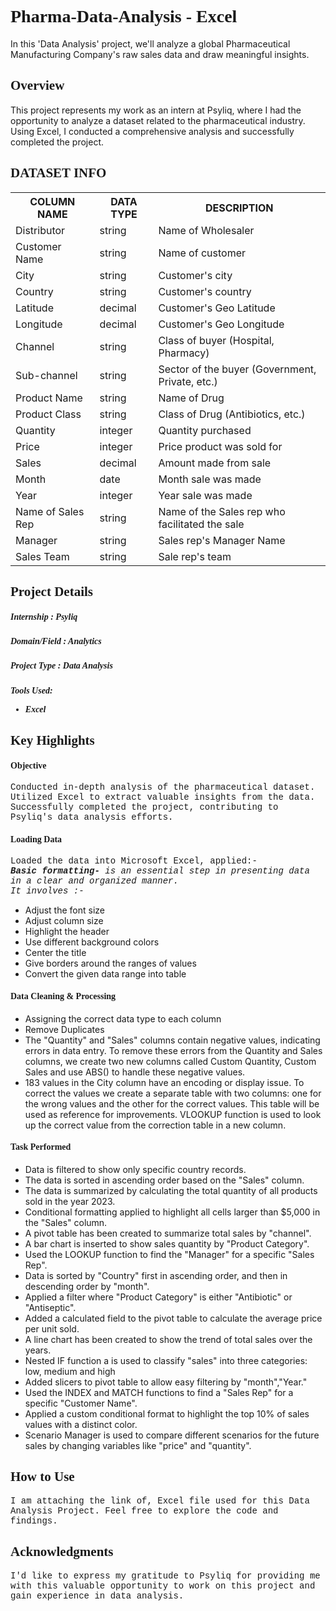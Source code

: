 <h1 style="font-family:verdana;">Pharma-Data-Analysis - Excel</h1> 
  <p>In this 'Data Analysis' project, we'll analyze a global Pharmaceutical     
     Manufacturing Company's raw sales data and draw meaningful insights.</p>
	
<h2 style="font-family:verdana;">Overview</h2>
  <p>This project represents my work as an intern at Psyliq, where I had the 
     opportunity to analyze a dataset related to the pharmaceutical industry. Using Excel, I conducted a 
     comprehensive analysis and successfully completed the project.</p>
	
<h2 style="font-family:verdana;">DATASET INFO</h2>
<div class="w3-container">
	<table class="w3-table-all w3-card-4">
		    <tr>
		      <th>COLUMN NAME</th>
		      <th>DATA TYPE</th>
		      <th>DESCRIPTION</th>
		    </tr>
		    <tr>
		      <td>Distributor</td>
		      <td>string</td>
		      <td>Name of Wholesaler</td>
		    </tr>
		    <tr>
		      <td>Customer Name</td>
		      <td>string</td>
		      <td>Name of customer</td>
		    </tr>
		    <tr>
		      <td>City</td>
		      <td>string</td>
		      <td>Customer's city</td>
		    </tr>
		    <tr>
		      <td>Country</td>
		      <td>string</td>
		      <td>Customer's country</td>
		    </tr>
		    <tr>
		        <td>Latitude</td>
		        <td>decimal</td>
		        <td>Customer's Geo Latitude</td>
		    </tr>
		    <tr>
		        <td>Longitude</td>
		        <td>decimal</td>
		        <td>Customer's Geo Longitude</td>
		    </tr>
		    <tr>
		        <td>Channel</td>
		        <td>string</td>
		        <td>Class of buyer (Hospital, Pharmacy)</td>
		    </tr>
		    <tr>
		        <td>Sub-channel</td>
		        <td>string</td>
		        <td>Sector of the buyer (Government, Private, etc.)</td>
		    </tr>    
		    <tr>
		      <td>Product Name</td>
		      <td>string</td>
		      <td>Name of Drug</td>
		    </tr>
		    <tr>
		      <td>Product Class</td>
		      <td>string</td>
		      <td>Class of Drug (Antibiotics, etc.)</td>
		    </tr>
		    <tr>
		      <td>Quantity</td>
		      <td>integer</td></td>
		      <td>Quantity purchased</td>
		    </tr>
		    <tr>
		      <td>Price</td>
		      <td>integer</td>
		      <td>Price product was sold for</td>
		    </tr>
		    <tr>
		        <td>Sales</td>
		        <td>decimal</td>
		        <td>Amount made from sale</td>
		    </tr>
		    <tr>
		      <td>Month</td>
		      <td>date</td>
		      <td>Month sale was made</td>
		    </tr>
		    <tr>
		      <td>Year</td>
		      <td>integer</td>
		      <td>Year sale was made</td>
		    </tr>
		    <tr>
		      <td>Name of Sales Rep</td>
		      <td>string</td>
		      <td>Name of the Sales rep who facilitated the sale</td>
		    </tr>
		    <tr>
		        <td>Manager</td>
		        <td>string</td>
		        <td>Sales rep's Manager Name</td>
		    </tr>
		    <tr>
		        <td>Sales Team</td>
		        <td>string</td>
		        <td>Sale rep's team</td>
		    </tr>
		</table>
 </div>
<h2 style="font-family:verdana;">Project Details</h2>
<h5 style="font-family:verdana;">Internship : Psyliq</h5>
<h5 style="font-family:verdana;">Domain/Field : Analytics</h5>
<h5 style="font-family:verdana;">Project Type : Data Analysis</h5>
<h5 style="font-family:verdana;">Tools Used:
<ul>
  <li>Excel</li>
</ul></h5>

<h2 style="font-family:verdana;">Key Highlights</h2>
<h4 style="font-family:verdana;">Objective</h4>
<p style="font-family:courier;">Conducted in-depth analysis of the pharmaceutical dataset. Utilized Excel to extract valuable insights from the data. Successfully completed the project, contributing to Psyliq's data analysis efforts.</p>

<h4 style="font-family:verdana;">Loading Data</h4>
<p style="font-family:courier;">Loaded the data into Microsoft Excel, applied:-<br>
<i><b>Basic formatting- </b> is an essential step in presenting data in a clear and organized manner.<br> 
	It involves :-</i>
        <ul>
          <li>Adjust the font size</li>
          <li>Adjust column size</li>
          <li>Highlight the header</li>
          <li>Use different background colors</li>
          <li>Center the title</li>
          <li>Give borders around the ranges of values</li>
	  <li>Convert the given data range into table</li>
        </ul>
    </li>
  </p>
  <h4 style="font-family:verdana;">Data Cleaning & Processing</h4>
  <ul>
	  <li>Assigning the correct data type to each column</li>
	  <li>Remove Duplicates</li>
   	  <li>The "Quantity" and "Sales" columns contain negative values, indicating errors in data entry. To 
              remove these errors from the Quantity and Sales columns, we create two new columns called 
              Custom Quantity, Custom Sales and use ABS() to handle these negative values.</li>
	  <li>183 values ​​in the City column have an encoding or display issue. To correct the values ​​we 
              create a separate table with two columns: one for the wrong values ​​and the other for the 
              correct values. This table will be used as reference for  improvements.
              VLOOKUP function is used to look up the correct value from the correction table in a new 
              column.</li>    	  
 </ul>
 <h4 style="font-family:verdana;">Task Performed</h4>
 <ul>
	 <li>Data is filtered to show only specific country records.</li>
	 <li>The data is sorted in ascending order based on the "Sales" column.</li>
	 <li>The data is summarized by calculating the total quantity of all products sold in the year 2023. 
         </li>
	 <li>Conditional formatting applied to highlight all cells larger than
             $5,000 in the "Sales" column.</li>
	 <li>A pivot table has been created to summarize total sales by "channel".</li>
	 <li>A bar chart is inserted to show sales quantity by "Product Category".</li>
	 <li>Used the LOOKUP function to find the "Manager" for a specific "Sales Rep".</li>
	 <li>Data is sorted by "Country" first in ascending order, and then in descending order by "month".
         </li>
	 <li>Applied a filter  where "Product Category" is either "Antibiotic" or "Antiseptic".</li>
	 <li>Added a calculated field to the pivot table to calculate the average price per unit sold.</li>
	 <li>A line chart has been created to show the trend of total sales over the years.</li>
	 <li>Nested IF function a is used to classify "sales" into three categories:
             low, medium and high</li>
	 <li>Added slicers to pivot table to allow easy filtering by "month","Year."</li>
	 <li>Used the INDEX and MATCH functions to find a "Sales Rep" for a specific "Customer Name".</li>
	 <li>Applied a custom conditional format to highlight the top 
             10% of sales values with a distinct color.</li>
	 <li>Scenario Manager is used to compare different scenarios for the future sales by changing 
             variables like "price" and "quantity".</li>
 </ul>

 <h2 style="font-family:verdana;">How to Use</h2>
 <p style="font-family:courier;">I am attaching the link of, Excel file used for this  Data Analysis Project. 
    Feel free to explore the code and findings.</p>

<h2 style="font-family:verdana;">Acknowledgments</h2>
<p style="font-family:courier;">I'd like to express my gratitude to Psyliq for providing me with this 
   valuable opportunity to work on this project and gain experience in data analysis.</p>
